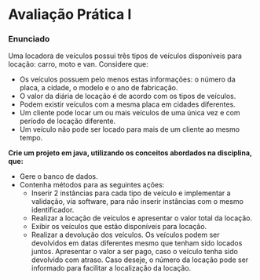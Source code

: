 # Avaliação Prática I

### Enunciado

Uma locadora de veículos possui três tipos de veículos disponíveis para locação: carro, moto e van. Considere que:

- Os veículos possuem pelo menos estas informações: o número da placa, a cidade, o modelo e o ano de fabricação.
- O valor da diária de locação é de acordo com os tipos de veículos.
- Podem existir veículos com a mesma placa em cidades diferentes.
- Um cliente pode locar um ou mais veículos de uma única vez e com período de locação diferente.
- Um veículo não pode ser locado para mais de um cliente ao mesmo tempo.

**Crie um projeto em java, utilizando os conceitos abordados na disciplina, que:**

- Gere o banco de dados.
- Contenha métodos para as seguintes ações:
    - Inserir 2 instâncias para cada tipo de veículo e implementar a validação, via software, para não inserir instâncias com o mesmo identificador.
    - Realizar a locação de veículos e apresentar o valor total da locação.
    - Exibir os veículos que estão disponíveis para locação.
    - Realizar a devolução dos veículos. Os veículos podem ser devolvidos em datas diferentes mesmo que tenham sido locados juntos. Apresentar o valor a ser pago, caso o veículo tenha sido devolvido com atraso. Caso deseje, o número da locação pode ser informado para facilitar a localização da locação.

